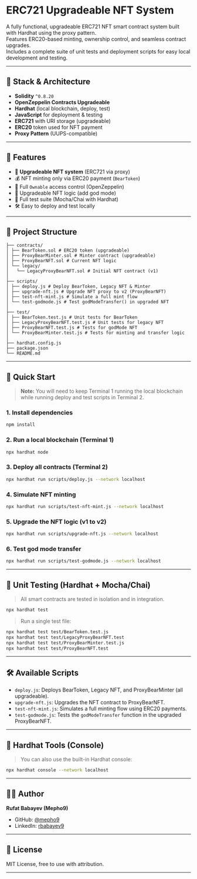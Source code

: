 # ERC721 Upgradeable NFT System

A fully functional, upgradeable ERC721 NFT smart contract system built with Hardhat using the proxy pattern.  
Features ERC20-based minting, ownership control, and seamless contract upgrades.  
Includes a complete suite of unit tests and deployment scripts for easy local development and testing.

---

## 🧱 Stack & Architecture

- **Solidity** `^0.8.20`
- **OpenZeppelin Contracts Upgradeable**
- **Hardhat** (local blockchain, deploy, test)
- **JavaScript** for deployment & testing
- **ERC721** with URI storage (upgradeable)
- **ERC20** token used for NFT payment
- **Proxy Pattern** (UUPS-compatible)

---

## 🧩 Features

- 🐻 **Upgradeable NFT system** (ERC721 via proxy)
- 💰 NFT minting only via ERC20 payment (`BearToken`)
- 🔐 Full `Ownable` access control (OpenZeppelin)
- 🔁 Upgradeable NFT logic (add god mode)
- 🔬 Full test suite (Mocha/Chai with Hardhat)
- 🛠 Easy to deploy and test locally

---

## 📁 Project Structure

```
├── contracts/
│ ├── BearToken.sol # ERC20 token (upgradeable)
│ ├── ProxyBearMinter.sol # Minter contract (upgradeable)
│ ├── ProxyBearNFT.sol # Current NFT logic
│ └── legacy/
│   └── LegacyProxyBearNFT.sol # Initial NFT contract (v1)
│
├── scripts/
│ ├── deploy.js # Deploy BearToken, Legacy NFT & Minter
│ ├── upgrade-nft.js # Upgrade NFT proxy to v2 (ProxyBearNFT)
│ ├── test-nft-mint.js # Simulate a full mint flow
│ └── test-godmode.js # Test godModeTransfer() in upgraded NFT
│
├── test/
│ ├── BearToken.test.js # Unit tests for BearToken
│ ├── LegacyProxyBearNFT.test.js # Unit tests for legacy NFT
│ ├── ProxyBearNFT.test.js # Tests for godMode NFT
│ └── ProxyBearMinter.test.js # Tests for minting and transfer logic
│
├── hardhat.config.js
├── package.json
└── README.md
```

---

## 🚀 Quick Start

> **Note:** You will need to keep Terminal 1 running the local blockchain while running deploy and test scripts in Terminal 2.


### 1. Install dependencies

```bash
npm install
```

### 2. Run a local blockchain (Terminal 1)

```bash
npx hardhat node
```

### 3. Deploy all contracts (Terminal 2)

```bash
npx hardhat run scripts/deploy.js --network localhost
```

### 4. Simulate NFT minting

```bash
npx hardhat run scripts/test-nft-mint.js --network localhost
```

### 5. Upgrade the NFT logic (v1 to v2)

```bash
npx hardhat run scripts/upgrade-nft.js --network localhost
```

### 6. Test god mode transfer

```bash
npx hardhat run scripts/test-godmode.js --network localhost
```

---

## 🧪 Unit Testing (Hardhat + Mocha/Chai)

> All smart contracts are tested in isolation and in integration.

```bash
npx hardhat test
```

> Run a single test file:

```bash
npx hardhat test test/BearToken.test.js
npx hardhat test test/LegacyProxyBearNFT.test
npx hardhat test test/ProxyBearMinter.test.js
npx hardhat test test/ProxyBearNFT.test
```

---

## 🛠️ Available Scripts

- `deploy.js`: Deploys BearToken, Legacy NFT, and ProxyBearMinter (all upgradeable).
- `upgrade-nft.js`: Upgrades the NFT contract to ProxyBearNFT.
- `test-nft-mint.js`: Simulates a full minting flow using ERC20 payments.
- `test-godmode.js`: Tests the `godModeTransfer` function in the upgraded ProxyBearNFT.

---

## 📌 Hardhat Tools (Console)

> You can also use the built-in Hardhat console:

```bash
npx hardhat console --network localhost
```

---

## 👨‍💻 Author

**Rufat Babayev (Mepho9)**  
- GitHub: [@mepho9](https://github.com/mepho9)  
- LinkedIn: [rbabayev9](https://www.linkedin.com/in/rbabayev9/)

---

## 📄 License

MIT License, free to use with attribution.

---